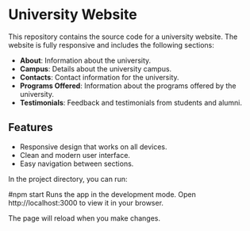 # University Website

This repository contains the source code for a university website. The website is fully responsive and includes the following sections:

- **About**: Information about the university.
- **Campus**: Details about the university campus.
- **Contacts**: Contact information for the university.
- **Programs Offered**: Information about the programs offered by the university.
- **Testimonials**: Feedback and testimonials from students and alumni.

## Features

- Responsive design that works on all devices.
- Clean and modern user interface.
- Easy navigation between sections.


In the project directory, you can run:

#npm start
Runs the app in the development mode.
Open http://localhost:3000 to view it in your browser.

The page will reload when you make changes.
